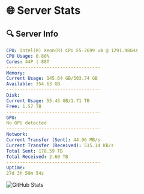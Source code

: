 # 🌐 Server Stats
## 🔍 Server Info
```yaml
CPU: Intel(R) Xeon(R) CPU E5-2699 v4 @ 1291.98GHz
CPU Usage: 0.80%
Cores: 44P | 88T
-----------------------------------
Memory:
Current Usage: 145.64 GB/503.74 GB
Available: 354.63 GB
-----------------------------------
Disk:
Current Usage: 55.45 GB/1.71 TB
Free: 1.57 TB
-----------------------------------
GPU:
No GPU detected
-----------------------------------
Network:
Current Transfer (Sent): 44.96 MB/s
Current Transfer (Received): 515.14 KB/s
Total Sent: 178.59 TB
Total Received: 2.60 TB
-----------------------------------
Uptime:
27d 3h 59m 54s
```
![GitHub Stats](https://img.shields.io/badge/Updated-2025-03-07_02:43:12-blue)